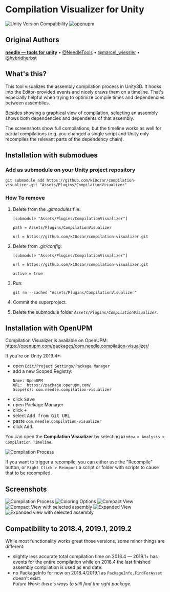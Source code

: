 # Compilation Visualizer for Unity

![Unity Version Compatibility](https://img.shields.io/badge/Unity-2018.4%20%E2%80%94%202020.2-brightgreen) [![openupm](https://img.shields.io/npm/v/com.needle.compilation-visualizer?label=openupm&registry_uri=https://package.openupm.com)](https://openupm.com/packages/com.needle.compilation-visualizer/)

## Original Authors
<b>[needle — tools for unity](https://needle.tools)</b> • 
[@NeedleTools](https://twitter.com/NeedleTools) • 
[@marcel_wiessler](https://twitter.com/marcel_wiessler) • 
[@hybridherbst](https://twitter.com/hybdridherbst)

## What's this?
This tool visualizes the assembly compilation process in Unity3D. It hooks into the Editor-provided events and nicely draws them on a timeline. That's especially helpful when trying to optimize compile times and dependencies between assemblies.  

Besides showing a graphical view of compilation, selecting an assembly shows both dependencies and dependents of that assembly.  

The screenshots show full compilations; but the timeline works as well for partial compilations (e.g. you changed a single script and Unity only recompiles the relevant parts of the dependency chain).

## Installation with submodues

### Add as submodule on your Unity project repository

``git submodule add https://github.com/k10czar/compilation-visualizer.git "Assets/Plugins/CompilationVisualizer"``

### How To remove

1.  Delete from the  _.gitmodules_  file:

	`[submodule "Assets/Plugins/CompilationVisualizer"]`
	
	`path = Assets/Plugins/CompilationVisualizer`
	
	`url = https://github.com/k10czar/compilation-visualizer.git`
	
2.  Delete from  _.git/config_:

	`[submodule "Assets/Plugins/CompilationVisualizer"]`
	
	`url = https://github.com/k10czar/compilation-visualizer.git`
	
	`active = true`
	
3.  Run:

	`git rm --cached "Assets/Plugins/CompilationVisualizer"`

4.  Commit the superproject.

5.  Delete the submodule folder _`Assets/Plugins/CompilationVisualizer`_.

## Installation with OpenUPM

Compilation Visualizer is available on OpenUPM: https://openupm.com/packages/com.needle.compilation-visualizer/  

If you're on Unity 2019.4+:
- open `Edit/Project Settings/Package Manager`
- add a new Scoped Registry:
  ```
  Name: OpenUPM
  URL:  https://package.openupm.com/
  Scope(s): com.needle.compilation-visualizer
  ```
- click <kbd>Save</kbd>
- open Package Manager
- click <kbd>+</kbd>
- select <kbd>Add from Git URL</kbd>
- paste `com.needle.compilation-visualizer`
- click <kbd>Add</kbd>.

You can open the **Compilation Visualizer** by selecting `Window > Analysis > Compilation Timeline`.

![Compilation Process](https://github.com/needle-tools/compilation-visualizer/wiki/images/compact-view-recompile.gif)

If you want to trigger a recompile, you can either use the "Recompile" button, or `Right Click > Reimport` a script or folder with scripts to cause that to be recompiled.  

## Screenshots
![Compilation Process](https://github.com/needle-tools/compilation-visualizer/wiki/images/expanded-view-recompile.gif)
![Coloring Options](https://github.com/needle-tools/compilation-visualizer/wiki/images/coloring-options.gif)
![Compact View](https://github.com/needle-tools/compilation-visualizer/wiki/images/compact-view.png)
![Compact View with selected assembly](https://github.com/needle-tools/compilation-visualizer/wiki/images/compact-view-selection.png)
![Expanded View](https://github.com/needle-tools/compilation-visualizer/wiki/images/expanded-view.png)
![Expanded view with selected assembly](https://github.com/needle-tools/compilation-visualizer/wiki/images/expanded-view-selection.png)

## Compatibility to 2018.4, 2019.1, 2019.2
While most functionality works great those versions, some minor things are different:
- slightly less accurate total compilation time on 2018.4 — 2019.1+ has events for the entire compilation while on 2018.4 the last finished assembly compilation is used as end date.
- no PackageInfo for now on 2018.4/2019.1 as `PackageInfo.FindForAsset` doesn't exist.  
_Future Work: there's ways to still find the right package._

